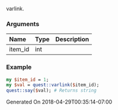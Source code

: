 varlink.
### Arguments
**Name**|**Type**|**Description**
:---|:---|:---
item_id|int|

### Example

```perl
my $item_id = 1;
my $val = quest::varlink($item_id);
quest::say($val); # Returns string
```


Generated On 2018-04-29T00:35:14-07:00